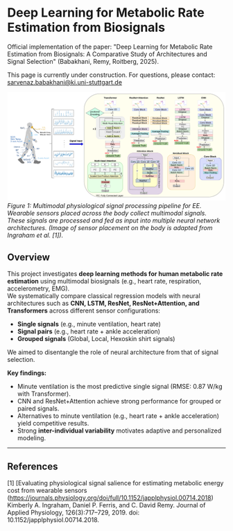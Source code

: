 # Deep Learning for Metabolic Rate Estimation from Biosignals
Official implementation of the paper:
"Deep Learning for Metabolic Rate Estimation from Biosignals: A Comparative Study of Architectures and Signal Selection" (Babakhani, Remy, Roitberg, 2025).

This page is currently under construction. For questions, please contact: sarvenaz.babakhani@ki.uni-stuttgart.de

<p align="left">
  <img src="https://github.com/Sarvibabakhani/deeplearning-biosignals-ee/blob/main/figures/pipline.png"   alt="Signal pipeline" width="900"/>
  <br/>
  <em>Figure 1:  Multimodal physiological signal processing pipeline for EE. Wearable sensors placed across the body collect multimodal signals. These signals are processed and fed as input into multiple neural network architectures. (Image of sensor placement on the body is adapted from Ingraham et al. [1]).</em>
</p>

## Overview

This project investigates **deep learning methods for human metabolic rate estimation** using multimodal biosignals (e.g., heart rate, respiration, accelerometry, EMG).  
We systematically compare classical regression models with neural architectures such as **CNN, LSTM, ResNet, ResNet+Attention, and Transformers** across different sensor configurations:

- **Single signals** (e.g., minute ventilation, heart rate)  
- **Signal pairs** (e.g., heart rate + ankle acceleration)  
- **Grouped signals** (Global, Local, Hexoskin shirt signals)  

We aimed to disentangle the role of neural architecture from that of signal selection.  

**Key findings:**
- Minute ventilation is the most predictive single signal (RMSE: 0.87 W/kg with Transformer).  
- CNN and ResNet+Attention achieve strong performance for grouped or paired signals.  
- Alternatives to minute ventilation (e.g., heart rate + ankle acceleration) yield competitive results.  
- Strong **inter-individual variability** motivates adaptive and personalized modeling.

___
## References
[1] [Evaluating physiological signal salience for estimating metabolic energy cost from wearable sensors (https://journals.physiology.org/doi/full/10.1152/japplphysiol.00714.2018)
Kimberly A. Ingraham, Daniel P. Ferris, and C. David Remy. Journal of Applied Physiology, 126(3):717–729, 2019. doi: 10.1152/japplphysiol.00714.2018.

